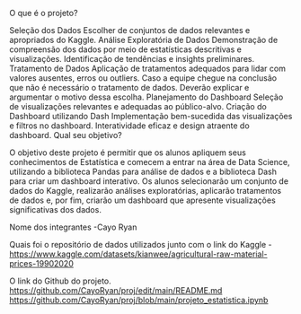 O que é o projeto?

Seleção dos Dados Escolher de conjuntos de dados relevantes e apropriados do Kaggle.
Análise Exploratória de Dados Demonstração de compreensão dos dados por meio de estatísticas descritivas e visualizações. Identificação de tendências e insights preliminares.
Tratamento de Dados Aplicação de tratamentos adequados para lidar com valores ausentes, erros ou outliers. Caso a equipe chegue na conclusão que não é necessário o tratamento de dados. Deverão explicar e argumentar o motivo dessa escolha.
Planejamento do Dashboard Seleção de visualizações relevantes e adequadas ao público-alvo. Criação do Dashboard utilizando Dash Implementação bem-sucedida das visualizações e filtros no dashboard. Interatividade eficaz e design atraente do dashboard.
Qual seu objetivo?

O objetivo deste projeto é permitir que os alunos apliquem seus conhecimentos de Estatística e comecem a entrar na área de Data Science, utilizando a biblioteca Pandas para análise de dados e a biblioteca Dash para criar um dashboard interativo. Os alunos selecionarão um conjunto de dados do Kaggle, realizarão análises exploratórias, aplicarão tratamentos de dados e, por fim, criarão um dashboard que apresente visualizações significativas dos dados.

Nome dos integrantes
-Cayo Ryan

Quais foi o repositório de dados utilizados junto com o link do Kaggle
-https://www.kaggle.com/datasets/kianwee/agricultural-raw-material-prices-19902020

O link do Github do projeto.
https://github.com/CayoRyan/proj/edit/main/README.md
https://github.com/CayoRyan/proj/blob/main/projeto_estatistica.ipynb
